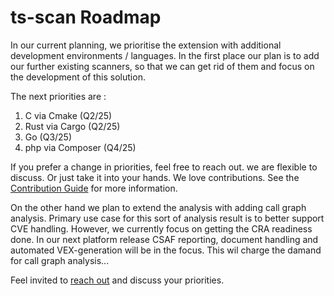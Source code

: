 # ts-scan Roadmap

In our current planning, we prioritise the extension with additional development environments / languages.  In the first place our plan is to add our further existing scanners, so that we can get rid of them and focus on the development of this solution. 

The next priorities are :

1. C via Cmake (Q2/25)
2. Rust via Cargo (Q2/25)
3. Go  (Q3/25)
4. php via Composer (Q4/25)

If you prefer a change in priorities, feel free to reach out. we are flexible to discuss. Or just take it into your hands. We love contributions. See the [Contribution Guide](/ts-scan/adding.md) for more information.

On the other hand we plan to extend the analysis with adding call graph analysis. Primary use case for this sort of analysis result is to better support CVE handling. However, we currently focus on getting the CRA readiness done. In our next platform release CSAF reporting, document handling and automated VEX-generation will be in the focus. This wil charge the damand for call graph analysis...

Feel invited to [reach out](https://www.trustsource.io/contact) and discuss your priorities. 

